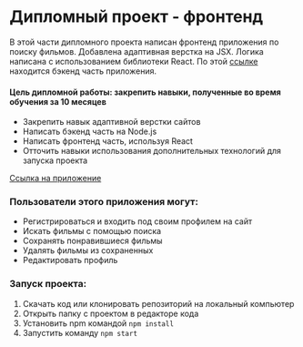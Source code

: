 # Дипломный проект - фронтенд

В этой части дипломного проекта написан фронтенд приложения по поиску фильмов. Добавлена адаптивная верстка на JSX. Логика написана с использованием библиотеки React. По этой [ссылке](https://github.com/tltelf/movies-explorer-api) находится бэкенд часть приложения.

#### Цель дипломной работы: закрепить навыки, полученные во время обучения за 10 месяцев

- Закрепить навык адаптивной верстки сайтов
- Написать бэкенд часть на Node.js
- Написать фронтенд часть, используя React
- Отточить навыки использования дополнительных технологий для запуска проекта

[Ссылка на приложение](https://tltelf.nomoreparties.sbs/)

### Пользователи этого приложения могут:

- Регистрироваться и входить под своим профилем на сайт
- Искать фильмы с помощью поиска
- Сохранять понравившиеся фильмы
- Удалять фильмы из сохраненных
- Редактировать профиль

### Запуск проекта:

1. Скачать код или клонировать репозиторий на локальный компьютер
2. Открыть папку с проектом в редакторе кода
3. Установить npm командой `npm install`
4. Запустить команду `npm start`
